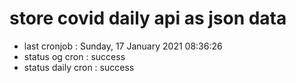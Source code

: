 # store covid daily api as json data

- last cronjob : Sunday, 17 January 2021 08:36:26
- status og cron : success
- status daily cron : success
      
      